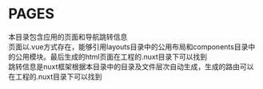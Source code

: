 # PAGES
本目录包含应用的页面和导航跳转信息  
页面以.vue方式存在，能够引用layouts目录中的公用布局和components目录中的公用模块。最后生成的html页面在工程的.nuxt目录下可以找到  
跳转信息是nuxt框架根据本目录中的目录及文件层次自动生成，生成的路由可以在工程的.nuxt目录下可以找到  
